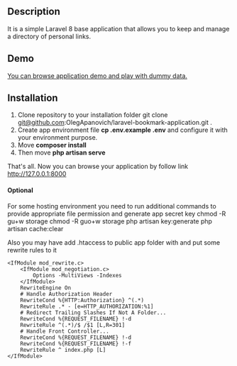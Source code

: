 ## Description
It is a simple Laravel 8 base application that allows you to keep and manage a directory of personal links.

## Demo
[You can browse application demo and play with dummy data.](https://bookmarks.monolitpro.info)

## Installation
1. Clone repository to your installation folder git clone git@github.com:OlegApanovich/laravel-bookmark-application.git .
2. Create app environment file **cp .env.example .env** and configure it with your environment purpose.
3. Move **composer install** 
4. Then move **php artisan serve** 

That's all. Now you can browse your application by follow link http://127.0.0.1:8000

#### Optional
For some hosting environment you need to run additional commands to provide appropriate file permission and generate app secret key
chmod -R gu+w storage
chmod -R guo+w storage
php artisan key:generate
php artisan cache:clear

Also you may have add .htaccess to public app folder with and put some rewrite rules to it
```
<IfModule mod_rewrite.c>
    <IfModule mod_negotiation.c>
        Options -MultiViews -Indexes
    </IfModule>
    RewriteEngine On
    # Handle Authorization Header
    RewriteCond %{HTTP:Authorization} ^(.*)
    RewriteRule .* - [e=HTTP_AUTHORIZATION:%1]
    # Redirect Trailing Slashes If Not A Folder...
    RewriteCond %{REQUEST_FILENAME} !-d
    RewriteRule ^(.*)/$ /$1 [L,R=301]
    # Handle Front Controller...
    RewriteCond %{REQUEST_FILENAME} !-d
    RewriteCond %{REQUEST_FILENAME} !-f
    RewriteRule ^ index.php [L]
</IfModule>
```
